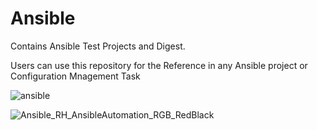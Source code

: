 # Ansible
Contains Ansible Test Projects and Digest.

Users can use this repository for the Reference in any Ansible project or Configuration Mnagement Task


![ansible](https://user-images.githubusercontent.com/92639898/230715360-8333d07d-e363-44bf-bcad-a181bc631d28.png)

![Ansible_RH_AnsibleAutomation_RGB_RedBlack](https://user-images.githubusercontent.com/92639898/230716209-8bd4f22f-01a1-417e-9276-febc65873fe0.png)

